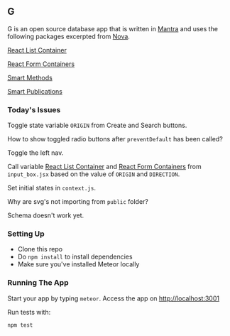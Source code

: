 ## G 

G is an open source database app that is written in [Mantra](https://github.com/kadirahq/mantra) and uses the following packages excerpted from [Nova](https://github.com/TelescopeJS/Telescope/tree/nova).

[React List Container](https://github.com/meteor-utilities/react-list-container)

[React Form Containers](https://github.com/meteor-utilities/React-Form-Containers)

[Smart Methods](https://github.com/meteor-utilities/smart-methods)

[Smart Publications](https://github.com/meteor-utilities/smart-publications)

### Today's Issues

Toggle state variable `ORIGIN` from Create and Search buttons.

How to show toggled radio buttons after `preventDefault` has been called?

Toggle the left nav.

Call variable [React List Container](https://github.com/meteor-utilities/react-list-container) and [React Form Containers](https://github.com/meteor-utilities/React-Form-Containers) from `input_box.jsx` based on the value of `ORIGIN` and `DIRECTION`.

Set initial states in `context.js`.

Why are svg's not importing from `public` folder?

Schema doesn't work yet.


### Setting Up

* Clone this repo
* Do `npm install` to install dependencies
* Make sure you've installed Meteor locally

### Running The App

Start your app by typing `meteor`. 
Access the app on <http://localhost:3001>

Run tests with:

```
npm test
```

